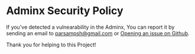 # Adminx Security Policy
If you've detected a vulnearability in the Adminx, You can report it by sending an email to parsampsh@gmail.com or [Opening an issue on Github](https://github.com/parsampsh/adminx/issues/new).

Thank you for helping to this Project!
